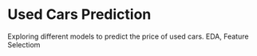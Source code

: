 # Used Cars Prediction
 Exploring different models to predict the price of used cars. EDA, Feature Selectiom
